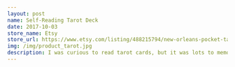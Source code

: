 ```yaml
---
layout: post
name: Self-Reading Tarot Deck
date: 2017-10-03
store_name: Etsy
store_url: https://www.etsy.com/listing/488215794/new-orleans-pocket-tarot-deck
img: /img/product_tarot.jpg
description: I was curious to read tarot cards, but it was lots to memorize up front just to do a reading. I made this deck and spreads to be self-reading. All you have to do is lay down the cards and read what's on them. So much fun at parties!
---
```

